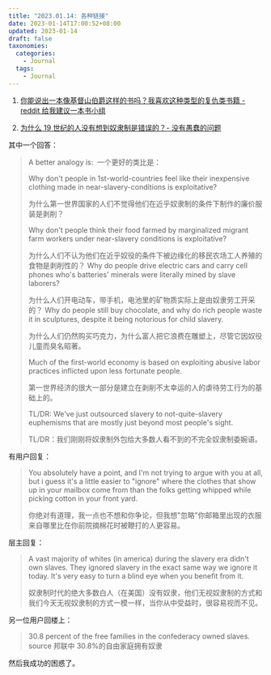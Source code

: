 ```yaml
---
title: "2023.01.14: 各种链接"
date: 2023-01-14T17:00:52+08:00
updated: 2023-01-14
draft: false
taxonomies:
  categories:
    - Journal
  tags:
    - Journal
---
```


1. [你能说出一本像基督山伯爵这样的书吗？我喜欢这种类型的复仇类书籍 - reddit 给我建议一本书小组](https://www.reddit.com/r/suggestmeabook/comments/10a8qk8/can_you_name_a_book_like_the_count_of_monte/)

2. [为什么 19 世纪的人没有想到奴隶制是错误的？- 没有愚蠢的问题](https://old.reddit.com/r/NoStupidQuestions/comments/1083rne/why_didnt_it_occur_to_people_in_the_1800s_that/)

<!-- more -->

其中一个回答：

> A better analogy is:  一个更好的类比是：
>
> Why don't people in 1st-world-countries feel like their inexpensive clothing made in near-slavery-conditions is exploitative?
>
> 为什么第一世界国家的人们不觉得他们在近乎奴隶制的条件下制作的廉价服装是剥削？
>
> Why don't people think their food farmed by marginalized migrant farm workers under near-slavery conditions is exploitative?
>
> 为什么人们不认为他们在近乎奴役的条件下被边缘化的移民农场工人养殖的食物是剥削性的？
> Why do people drive electric cars and carry cell phones who's batteries' minerals were literally mined by slave laborers?
>
> 为什么人们开电动车，带手机，电池里的矿物质实际上是由奴隶劳工开采的？
> Why do people still buy chocolate, and why do rich people waste it in sculptures, despite it being notorious for child slavery.
>
> 为什么人们仍然购买巧克力，为什么富人把它浪费在雕塑上，尽管它因奴役儿童而臭名昭著。
>
> Much of the first-world economy is based on exploiting abusive labor practices inflicted upon less fortunate people.
>
> 第一世界经济的很大一部分是建立在剥削不太幸运的人的虐待劳工行为的基础上的。
>
> TL/DR: We've just outsourced slavery to not-quite-slavery euphemisms that are mostly just beyond most people's sight.
>
> TL/DR：我们刚刚将奴隶制外包给大多数人看不到的不完全奴隶制委婉语。

有用户回复：

> You absolutely have a point, and I'm not trying to argue with you at all, but i guess it's a little easier to "ignore" where the clothes that show up in your mailbox come from than the folks getting whipped while picking cotton in your front yard.
>
> 你绝对有道理，我一点也不想和你争论，但我想"忽略"你邮箱里出现的衣服来自哪里比在你前院摘棉花时被鞭打的人更容易。

层主回复：

> A vast majority of whites (in america) during the slavery era didn't own slaves. They ignored slavery in the exact same way we ignore it today. It's very easy to turn a blind eye when you benefit from it.
>
> 奴隶制时代的绝大多数白人（在美国）没有奴隶，他们无视奴隶制的方式和我们今天无视奴隶制的方式一模一样，当你从中受益时，很容易视而不见。

另一位用户回楼上：

> 30.8 percent of the free families in the confederacy owned slaves. source
> 邦联中 30.8%的自由家庭拥有奴隶

然后我成功的困惑了。
